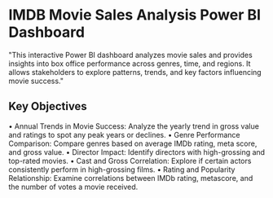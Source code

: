 # IMDB Movie Sales Analysis Power BI Dashboard
"This interactive Power BI dashboard analyzes movie sales and provides insights into box office performance across genres, time, and regions. It allows stakeholders to explore patterns, trends, and key factors influencing movie success."
## Key Objectives
•	Annual Trends in Movie Success: Analyze the yearly trend in gross value and ratings to spot any peak years or declines. 
•	Genre Performance Comparison: Compare genres based on average IMDb rating, meta score, and gross value. 
•	Director Impact: Identify directors with high-grossing and top-rated movies. 
•	Cast and Gross Correlation: Explore if certain actors consistently perform in high-grossing films. 
•	Rating and Popularity Relationship: Examine correlations between IMDb rating, metascore, and the number of votes a movie received. 

